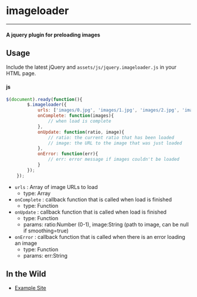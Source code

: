 # imageloader

---

#### A jquery plugin for preloading images

## Usage

Include the latest jQuery and `assets/js/jquery.imageloader.js` in your HTML page.

#### js

```javascript
$(document).ready(function(){
        $.imageloader({
            urls: ['images/0.jpg', 'images/1.jpg', 'images/2.jpg', 'images/3.jpg'],
            onComplete: function(images){
                // when load is complete
            },
            onUpdate: function(ratio, image){
                // ratio: the current ratio that has been loaded
                // image: the URL to the image that was just loaded
            },
            onError: function(err){
                // err: error message if images couldn't be loaded
            }
        });
    });
```

* `urls` : Array of image URLs to load
    * type: Array
* `onComplete` : callback function that is called when load is finished
    * type: Function
* `onUpdate` : callback function that is called when load is finished
    * type: Function
    * params: ratio:Number (0-1), image:String (path to image, can be null if smoothing=true)
* `onError` : callback function that is called when there is an error loading an image
    * type: Function
    * params: err:String

## In the Wild

* [Example Site](http://nick-jonas.github.com/imageloader)
